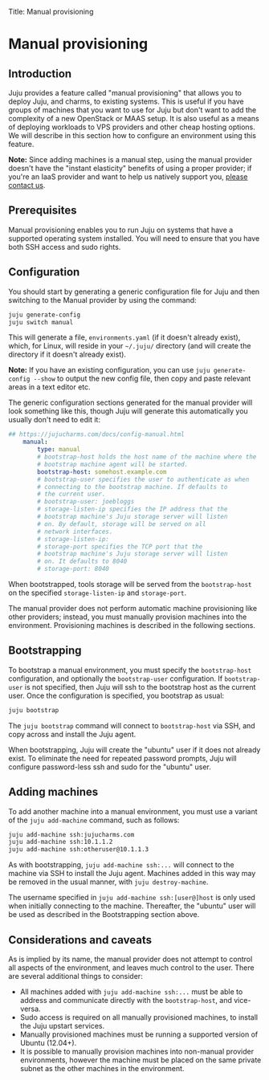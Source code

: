 Title: Manual provisioning  

# Manual provisioning

## Introduction

Juju provides a feature called "manual provisioning" that allows you to deploy
Juju, and charms, to existing systems. This is useful if you have groups of
machines that you want to use for Juju but don't want to add the complexity of
a new OpenStack or MAAS setup. It is also useful as a means of deploying
workloads to VPS providers and other cheap hosting options. We will describe in
this section how to configure an environment using this feature.

**Note:** Since adding machines is a manual step, using the manual provider doesn't
have the "instant elasticity" benefits of using a proper provider; if you're
an IaaS provider and want to help us natively support you,
[please contact us](https://jujucharms.com/community).

## Prerequisites

Manual provisioning enables you to run Juju on systems that have a supported
operating system installed. You will need to ensure that you have both SSH
access and sudo rights.

## Configuration

You should start by generating a generic configuration file for Juju and then
switching to the Manual provider by using the command:

```bash
juju generate-config
juju switch manual
```

This will generate a file, `environments.yaml` (if it doesn't already exist),
which, for Linux, will reside in your `~/.juju/` directory (and will create the
directory if it doesn't already exist).

**Note:** If you have an existing configuration, you can use
`juju generate-config --show` to output the new config file, then copy and paste
relevant areas in a text editor etc.

The generic configuration sections generated for the manual provider will look
something like this, though Juju will generate this automatically you usually
don't need to edit it:

```yaml
## https://jujucharms.com/docs/config-manual.html
    manual:
        type: manual
        # bootstrap-host holds the host name of the machine where the
        # bootstrap machine agent will be started.
        bootstrap-host: somehost.example.com
        # bootstrap-user specifies the user to authenticate as when
        # connecting to the bootstrap machine. If defaults to
        # the current user.
        # bootstrap-user: joebloggs
        # storage-listen-ip specifies the IP address that the
        # bootstrap machine's Juju storage server will listen
        # on. By default, storage will be served on all
        # network interfaces.
        # storage-listen-ip:
        # storage-port specifies the TCP port that the
        # bootstrap machine's Juju storage server will listen
        # on. It defaults to 8040
        # storage-port: 8040
```

When bootstrapped, tools storage will be served from the `bootstrap-host` on the
specified `storage-listen-ip` and `storage-port`.

The manual provider does not perform automatic machine provisioning like other
providers; instead, you must manually provision machines into the environment.
Provisioning machines is described in the following sections.


## Bootstrapping

To bootstrap a manual environment, you must specify the `bootstrap-host`
configuration, and optionally the `bootstrap-user` configuration. If
`bootstrap-user` is not specified, then Juju will ssh to the bootstrap host as
the current user. Once the configuration is specified, you bootstrap as usual:

```bash
juju bootstrap
```

The `juju bootstrap` command will connect to `bootstrap-host` via SSH, and copy
across and install the Juju agent.

When bootstrapping, Juju will create the "ubuntu" user if it does not already
exist. To eliminate the need for repeated password prompts, Juju will configure
password-less ssh and sudo for the "ubuntu" user.


## Adding machines

To add another machine into a manual environment, you must use a variant of the
`juju add-machine` command, such as follows:

```bash
juju add-machine ssh:jujucharms.com
juju add-machine ssh:10.1.1.2
juju add-machine ssh:otheruser@10.1.1.3
```

As with bootstrapping, `juju add-machine ssh:...` will connect to the machine
via SSH to install the Juju agent. Machines added in this way may be removed in
the usual manner, with `juju destroy-machine`.

The username specified in `juju add-machine ssh:[user@]host` is only used when
initially connecting to the machine. Thereafter, the "ubuntu" user will be used
as described in the Bootstrapping section above.


## Considerations and caveats

As is implied by its name, the manual provider does not attempt to control all
aspects of the environment, and leaves much control to the user. There are several
additional things to consider:

- All machines added with `juju add-machine ssh:...` must be able to address
  and communicate directly with the `bootstrap-host`, and vice-versa.
- Sudo access is required on all manually provisioned machines, to install the
  Juju upstart services.
- Manually provisioned machines must be running a supported version of Ubuntu
  (12.04+).
- It is possible to manually provision machines into non-manual provider
  environments, however the machine must be placed on the same private subnet
  as the other machines in the environment.
